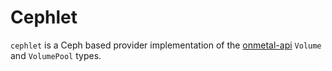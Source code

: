 # Cephlet 

`cephlet` is a Ceph based provider implementation of the [onmetal-api](https://github.com/onmetal/onmetal-api) `Volume`
and `VolumePool` types.
